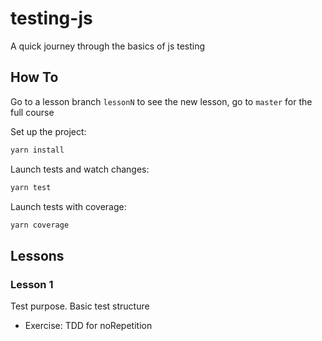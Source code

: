 # testing-js

A quick journey through the basics of js testing

## How To

Go to a lesson branch `lessonN` to see the new lesson, go to `master` for the full course

Set up the project:
```bash
yarn install
```

Launch tests and watch changes:
```bash
yarn test
```

Launch tests with coverage:
```bash
yarn coverage
```

## Lessons

### Lesson 1

Test purpose. Basic test structure

- Exercise: TDD for noRepetition
